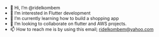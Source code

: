 - 👋 Hi, I’m @ridelkombem
- 👀 I’m interested in Flutter development
- 🌱 I’m currently learning how to build a shopping app
- 💞️ I’m looking to collaborate on flutter and AWS projects.
- 📫 How to reach me is by using this email; ridelkombem@yahoo.com

<!---
ridelkombem/ridelkombem is a ✨ special ✨ repository because its `README.md` (this file) appears on your GitHub profile.
You can click the Preview link to take a look at your changes.
--->
